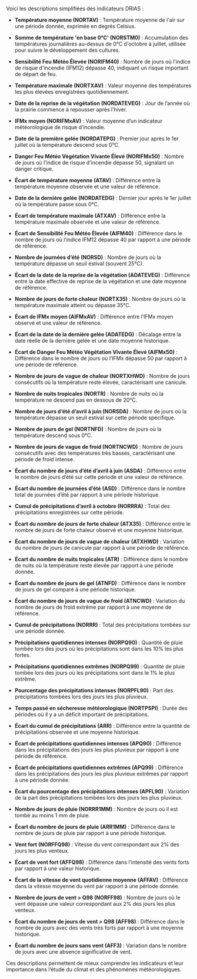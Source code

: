 Voici les descriptions simplifiées des indicateurs DRIAS :

- **Température moyenne (NORTAV)** : Température moyenne de l'air sur une période donnée, exprimée en degrés Celsius.
    
- **Somme de température 'en base 0°C' (NORSTM0)** : Accumulation des températures journalières au-dessus de 0°C d'octobre à juillet, utilisée pour suivre le développement des cultures.
    
- **Sensibilité Feu Météo Élevée (NORIFM40)** : Nombre de jours où l'indice de risque d'incendie (IFM12) dépasse 40, indiquant un risque important de départ de feu.
    
- **Température maximale (NORTXAV)** : Valeur moyenne des températures les plus élevées enregistrées quotidiennement.
    
- **Date de la reprise de la végétation (NORDATEVEG)** : Jour de l’année où la prairie commence à repousser après l’hiver.
    
- **IFMx moyen (NORIFMxAV)** : Valeur moyenne d’un indicateur météorologique de risque d’incendie.
    
- **Date de la première gelée (NORDATEPG)** : Premier jour après le 1er juillet où la température descend sous 0°C.
    
- **Danger Feu Météo Végétation Vivante Élevé (NORIFMx50)** : Nombre de jours où l’indice de risque d’incendie dépasse 50, signalant un danger critique.
    
- **Écart de température moyenne (ATAV)** : Différence entre la température moyenne observée et une valeur de référence.
    
- **Date de la dernière gelée (NORDATEDG)** : Dernier jour après le 1er juillet où la température passe sous 0°C.
    
- **Écart de température maximale (ATXAV)** : Différence entre la température maximale observée et une valeur de référence.
    
- **Écart de Sensibilité Feu Météo Élevée (AIFM40)** : Différence dans le nombre de jours où l’indice IFM12 dépasse 40 par rapport à une période de référence.
    
- **Nombre de journées d’été (NORSD)** : Nombre de jours où la température dépasse un seuil estival (souvent 25°C).
    
- **Écart de la date de la reprise de la végétation (ADATEVEG)** : Différence entre la date effective de reprise de la végétation et une date moyenne de référence.
    
- **Nombre de jours de forte chaleur (NORTX35)** : Nombre de jours où la température maximale atteint ou dépasse 35°C.
    
- **Écart de IFMx moyen (AIFMxAV)** : Différence entre l’IFMx moyen observé et une valeur de référence.
    
- **Écart de la date de la dernière gelée (ADATEDG)** : Décalage entre la date réelle de la dernière gelée et une date moyenne historique.
    
- **Écart de Danger Feu Météo Végétation Vivante Élevé (AIFMx50)** : Différence dans le nombre de jours où l’IFMx dépasse 50 par rapport à une période de référence.
    
- **Nombre de jours de vague de chaleur (NORTXHWD)** : Nombre de jours consécutifs où la température reste élevée, caractérisant une canicule.
    
- **Nombre de nuits tropicales (NORTR)** : Nombre de nuits où la température ne descend pas en dessous de 20°C.
    
- **Nombre de jours d’été d’avril à juin (NORSDA)** : Nombre de jours où la température dépasse un seuil estival sur cette période spécifique.
    
- **Nombre de jours de gel (NORTNFD)** : Nombre de jours où la température descend sous 0°C.
    
- **Nombre de jours de vague de froid (NORTNCWD)** : Nombre de jours consécutifs avec des températures très basses, caractérisant une période de froid intense.
    
- **Écart du nombre de jours d’été d’avril à juin (ASDA)** : Différence entre le nombre de jours d’été sur cette période et une valeur de référence.
    
- **Écart du nombre de journées d’été (ASD)** : Différence dans le nombre total de journées d’été par rapport à une période historique.
    
- **Cumul de précipitations d’avril à octobre (NORRRA)** : Total des précipitations enregistrées sur cette période.
    
- **Écart du nombre de jours de forte chaleur (ATX35)** : Différence entre le nombre de jours de forte chaleur observé et une moyenne historique.
    
- **Écart du nombre de jours de vague de chaleur (ATXHWD)** : Variation du nombre de jours de canicule par rapport à une période de référence.
    
- **Écart du nombre de nuits tropicales (ATR)** : Différence dans le nombre de nuits où la température reste élevée par rapport à une période donnée.
    
- **Écart du nombre de jours de gel (ATNFD)** : Différence dans le nombre de jours de gel comparé à une période historique.
    
- **Écart du nombre de jours de vague de froid (ATNCWD)** : Variation du nombre de jours de froid extrême par rapport à une moyenne de référence.
    
- **Cumul de précipitations (NORRR)** : Total des précipitations tombées sur une période donnée.
    
- **Précipitations quotidiennes intenses (NORPQ90)** : Quantité de pluie tombée lors des jours où les précipitations sont dans les 10% les plus fortes.
    
- **Précipitations quotidiennes extrêmes (NORPQ99)** : Quantité de pluie tombée lors des jours où les précipitations sont dans le 1% le plus extrême.
    
- **Pourcentage des précipitations intenses (NORPFL90)** : Part des précipitations tombées lors des jours les plus pluvieux.
    
- **Temps passé en sécheresse météorologique (NORTPSPI)** : Durée des périodes où il y a un déficit important de précipitations.
    
- **Écart du cumul de précipitations (ARR)** : Différence entre la quantité de précipitations observée et une moyenne historique.
    
- **Écart de précipitations quotidiennes intenses (APQ90)** : Différence dans les précipitations des jours les plus pluvieux par rapport à une période de référence.
    
- **Écart de précipitations quotidiennes extrêmes (APQ99)** : Différence dans les précipitations des jours les plus pluvieux extrêmes par rapport à une période donnée.
    
- **Écart du pourcentage des précipitations intenses (APFL90)** : Variation de la part des précipitations tombées lors des jours les plus pluvieux.
    
- **Nombre de jours de pluie (NORRR1MM)** : Nombre de jours où il est tombé au moins 1 mm de pluie.
    
- **Écart du nombre de jours de pluie (ARR1MM)** : Différence dans le nombre de jours de pluie par rapport à une période historique.
    
- **Vent fort (NORFFQ98)** : Vitesse du vent correspondant aux 2% des jours les plus venteux.
    
- **Écart de vent fort (AFFQ98)** : Différence dans l’intensité des vents forts par rapport à une valeur historique.
    
- **Écart de la vitesse de vent quotidienne moyenne (AFFAV)** : Différence dans la vitesse moyenne du vent par rapport à une période donnée.
    
- **Nombre de jours de vent > Q98 (NORFF98)** : Nombre de jours où le vent dépasse une valeur correspondant aux 2% des jours les plus venteux.
    
- **Écart du nombre de jours de vent > Q98 (AFF98)** : Différence dans le nombre de jours avec des vents très forts par rapport à une moyenne historique.
    
- **Écart du nombre de jours sans vent (AFF3)** : Variation dans le nombre de jours avec une absence significative de vent.
    

Ces descriptions permettent de mieux comprendre les indicateurs et leur importance dans l’étude du climat et des phénomènes météorologiques.